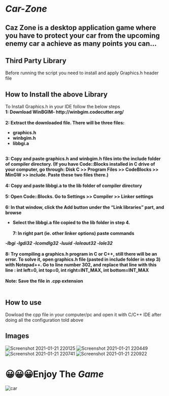 # **_Car-Zone_**
## Caz Zone is a desktop application game where you have to protect your car from the upcoming enemy car a achieve as many points you can...

<h2> Third Party Library</h2>
Before running the script you need to install and apply Graphics.h header file
<h2>How to Install the above Library</h2>
To Install Graphics.h in your IDE follow the below steps<br>
<strong>1: Download WinBGIM- http://winbgim.codecutter.org/ <br><br>
2: Extract the downloaded file. There will be three files:

* graphics.h
* winbgim.h
* libbgi.a <br><br>

3: Copy and paste graphics.h and winbgim.h files into the include folder of compiler directory. (If you have Code::Blocks installed in C drive of your computer, go through: Disk C >> Program Files >> CodeBlocks >> MinGW >> include. Paste these two files there.)<br><br>
4: Copy and paste libbgi.a to the lib folder of compiler directory<br><br>
5: Open Code::Blocks. Go to Settings >> Compiler >> Linker settings<br><br>
6: In that window, click the Add button under the “Link libraries” part, and browse
 *   Select the libbgi.a file copied to the lib folder in step 4. <br><br>
7: In right part (ie. other linker options) paste commands

<i>-lbgi -lgdi32 -lcomdlg32 -luuid -loleaut32 -lole32</i><br><br>
8: Try compiling a graphics.h program in C or C++, still there will be an error. To solve it, open graphics.h file (pasted in include folder in step 3) with Notepad++. Go to line number 302, and replace that line with this line : int left=0, int top=0, int right=INT_MAX, int bottom=INT_MAX<br><br>
Note: Save the file in .cpp extension
</strong><br><br>

<h2>How to use</h2>

Dowload the cpp file in your computer/pc and open it with C/C++ IDE after doing all the configuration told above

## Images
![Screenshot 2021-01-21 220125](https://user-images.githubusercontent.com/75884061/105380714-3ad4a000-5c34-11eb-8e1b-bef619706013.png)
![Screenshot 2021-01-21 220449](https://user-images.githubusercontent.com/75884061/105381325-e4b42c80-5c34-11eb-988f-818c757d0e76.png)
![Screenshot 2021-01-21 220741](https://user-images.githubusercontent.com/75884061/105381518-1af1ac00-5c35-11eb-8ac3-6f1bb6913a3d.png)
![Screenshot 2021-01-21 220922](https://user-images.githubusercontent.com/75884061/105381759-58eed000-5c35-11eb-9eee-7112eb0f7f0f.png)
</br>

# 😀😀😀Enjoy The **_Game_**
![car](https://user-images.githubusercontent.com/75884061/112270767-1c286f00-8ca0-11eb-87c3-818b75aeb050.gif)

# 
